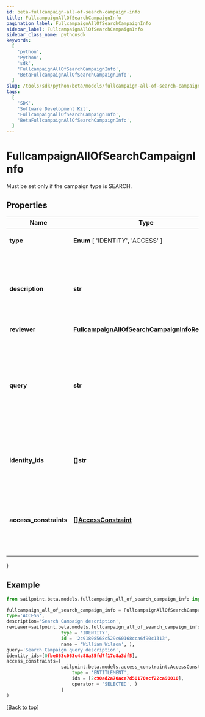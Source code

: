 ```yaml
---
id: beta-fullcampaign-all-of-search-campaign-info
title: FullcampaignAllOfSearchCampaignInfo
pagination_label: FullcampaignAllOfSearchCampaignInfo
sidebar_label: FullcampaignAllOfSearchCampaignInfo
sidebar_class_name: pythonsdk
keywords:
  [
    'python',
    'Python',
    'sdk',
    'FullcampaignAllOfSearchCampaignInfo',
    'BetaFullcampaignAllOfSearchCampaignInfo',
  ]
slug: /tools/sdk/python/beta/models/fullcampaign-all-of-search-campaign-info
tags:
  [
    'SDK',
    'Software Development Kit',
    'FullcampaignAllOfSearchCampaignInfo',
    'BetaFullcampaignAllOfSearchCampaignInfo',
  ]
---
```


# FullcampaignAllOfSearchCampaignInfo

Must be set only if the campaign type is SEARCH.

## Properties

| Name | Type | Description | Notes |
| --- | --- | --- | --- |
| **type** | **Enum** [ 'IDENTITY', 'ACCESS' ] | The type of search campaign represented. | [required] |
| **description** | **str** | Describes this search campaign. Intended for storing the query used, and possibly the number of identities selected/available. | [optional] |
| **reviewer** | [**FullcampaignAllOfSearchCampaignInfoReviewer**](fullcampaign-all-of-search-campaign-info-reviewer) |  | [optional] |
| **query** | **str** | The scope for the campaign. The campaign will cover identities returned by the query and identities that have access items returned by the query. One of `query` or `identityIds` must be set. | [optional] |
| **identity_ids** | **[]str** | A direct list of identities to include in this campaign. One of `identityIds` or `query` must be set. | [optional] |
| **access_constraints** | [**[]AccessConstraint**](access-constraint) | Further reduces the scope of the campaign by excluding identities (from `query` or `identityIds`) that do not have this access. | [optional] |

}

## Example

```python
from sailpoint.beta.models.fullcampaign_all_of_search_campaign_info import FullcampaignAllOfSearchCampaignInfo

fullcampaign_all_of_search_campaign_info = FullcampaignAllOfSearchCampaignInfo(
type='ACCESS',
description='Search Campaign description',
reviewer=sailpoint.beta.models.fullcampaign_all_of_search_campaign_info_reviewer.fullcampaign_allOf_searchCampaignInfo_reviewer(
                    type = 'IDENTITY',
                    id = '2c91808568c529c60168cca6f90c1313',
                    name = 'William Wilson', ),
query='Search Campaign query description',
identity_ids=[0fbe863c063c4c88a35fd7f17e8a3df5],
access_constraints=[
                    sailpoint.beta.models.access_constraint.AccessConstraint(
                        type = 'ENTITLEMENT',
                        ids = [2c90ad2a70ace7d50170acf22ca90010],
                        operator = 'SELECTED', )
                    ]
)

```

[[Back to top]](#)
